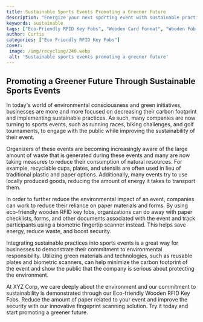 ```yaml
---
title: Sustainable Sports Events Promoting a Greener Future
description: "Energize your next sporting event with sustainable practices when you learn the key ways to promote a greener future Find out how to make a difference with each and every sports event you host"
keywords: sustainable
tags: ["Eco-Friendly RFID Key Fobs", "Wooden Card Format", "Wooden Fob Format", "Event Venues"]
author: Curtis
categories: ["Eco Friendly RFID Key Fobs"]
cover: 
 image: /img/recycling/240.webp
 alt: 'Sustainable sports events promoting a greener future'
---
```

## Promoting a Greener Future Through Sustainable Sports Events

In today's world of environmental consciousness and green initiatives, businesses are more and more focused on decreasing their carbon footprint and implementing sustainable practices. As such, many companies are now turning to sports events, such as running races, biking challenges, and golf tournaments, to engage with the public while improving the sustainability of their event. 

Organizers of these events are becoming increasingly aware of the large amount of waste that is generated during these events and many are now taking measures to reduce their consumption of natural resources. For example, recyclable cups, plates, and utensils are often used in lieu of traditional plastic and paper options. Additionally, many events try to use locally produced goods, reducing the amount of energy it takes to transport them.

In order to further reduce the environmental impact of an event, companies can work to reduce their reliance on paper materials and forms. By using eco-friendly wooden RFID key fobs, organizations can do away with paper checklists, forms, and other documents associated with the event and track participants using a biometric fingertip scanner instead. This helps save energy, reduce waste, and boost security.

Integrating sustainable practices into sports events is a great way for businesses to demonstrate their commitment to environmental responsibility. Utilizing green materials and technologies, such as reusable plates and biometric scanners, can help minimize the carbon footprint of the event and show the public that the company is serious about protecting the environment.

At XYZ Corp, we care deeply about the environment and our commitment to sustainability is demonstrated through our Eco-friendly Wooden RFID Key Fobs. Reduce the amount of paper related to your event and improve the security with our innovative fingeprint scanning solution. Try it today and start promoting a greener future.
